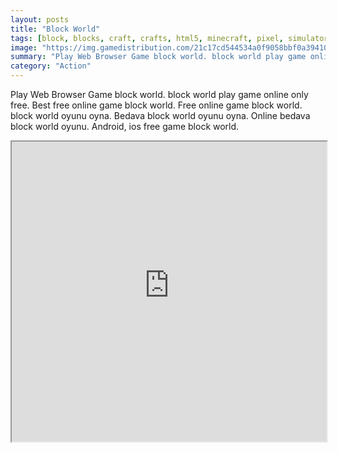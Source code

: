 ```yaml
---
layout: posts
title: "Block World"
tags: [block, blocks, craft, crafts, html5, minecraft, pixel, simulator, miner, crafting, free, online, games, oyna, game, free, games, play, play, games]
image: "https://img.gamedistribution.com/21c17cd544534a0f9058bbf0a39410d2-512x384.jpeg"
summary: "Play Web Browser Game block world. block world play game online only free. Best free online game block world. Free online game block world. block world oyunu oyna. Bedava block world oyunu oyna. Online bedava block world oyunu. Android, ios free game block world."
category: "Action"
---
```


Play Web Browser Game block world. block world play game online only free. Best free online game block world. Free online game block world. block world oyunu oyna. Bedava block world oyunu oyna. Online bedava block world oyunu. Android, ios free game block world.

<iframe width="100%" height="480px;" src="https://html5.gamedistribution.com/21c17cd544534a0f9058bbf0a39410d2/"></iframe>